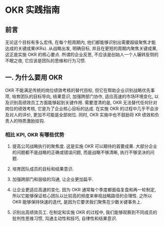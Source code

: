 # OKR 实践指南
## 前言
无论这个目标有多么宏伟, 在每个短周期内, 他们都能够识别出需要超级聚焦才能达成的关键成果(KRs).
从战略出发, 明确目标, 并且在更短的周期内聚焦关键成果, 这正是实施 OKR 的核心要点.
所谓的企业反思, 不应该是创始人一个人辗转反侧的不眠之夜, 它应该是团队的思维和行为习惯.

## 一. 为什么要用 OKR
OKR 不能满足传统的岗位绩效考核的替代目标, 但它在帮助企业识别战略优先事项, 培育团队的目标导向, 结果意识, 加强跨部门协作, 适应高速的市场环境变化, 以及识别高绩效员工方面能够起到关键作用.
需要澄清的是, OKR 无法替代任何针对岗位的绩效考核, 它是为了企业核心目标的达成. 在实施 OKR 的过程中几乎不会涉及对人的评价, 更加不可能是全部岗位. 同时, OKR 实施中也不鼓励将 KR 绩效和负责人的特质激励挂钩.

### 相比 KPI, OKR 有哪些优势
1. 提高公司战略执行的聚焦度.
    这是实施 OKR 可以期待的首要成果.
    大部分企业的问题都不是战略的正确或错误问题, 而是战略不够清晰, 执行不够坚决的问题.
    
1. 培育团队成员的目标和结果意识.
2. 加强跨部门和层级的沟通, 让企业更加扁平.
3. 让企业更适应高速的变化.
    因为 OKR 通常每个季度都面临复盘和再一轮制定, 所以它能够保证核心团队以比较高的频度来审视战略路径的合理性.
    之所以 OKR 能够保持快速的迭代, 是因为它要求我们聚焦在少数关键事务上.

1. 识别出高绩效员工.
    在制定和实施 OKR 的过程中, 我们能够观察到不同成员的批判性思维习惯, 沟通主动性和技巧, 自律性和结果意识.
    